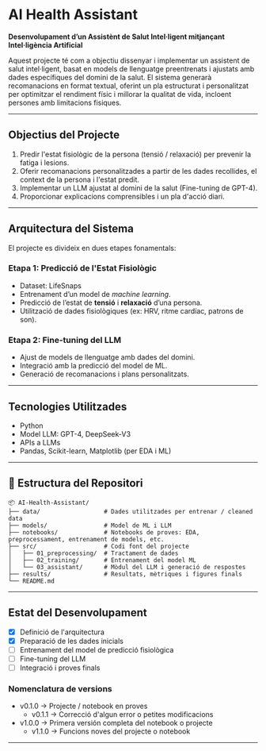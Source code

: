 # AI Health Assistant

**Desenvolupament d’un Assistènt de Salut Intel·ligent mitjançant Intel·ligència Artificial**

Aquest projecte té com a objectiu dissenyar i implementar un assistent de salut intel·ligent, basat en models de llenguatge preentrenats i ajustats amb dades específiques del domini de la salut. El sistema generarà recomanacions en format textual, oferint un pla estructurat i personalitzat per optimitzar el rendiment físic i millorar la qualitat de vida, incloent persones amb limitacions fisiques.

---

## Objectius del Projecte

1. Predir l'estat fisiològic de la persona (tensió / relaxació) per prevenir la fatiga i lesions.
2. Oferir recomanacions personalitzades a partir de les dades recollides, el context de la persona i l'estat predit.
3. Implementar un LLM ajustat al domini de la salut (Fine-tuning de GPT-4).
4. Proporcionar explicacions comprensibles i un pla d'acció diari.

---

## Arquitectura del Sistema

El projecte es divideix en dues etapes fonamentals:

### Etapa 1: Predicció de l'Estat Fisiològic

- Dataset: LifeSnaps
- Entrenament d’un model de *machine learning*.
- Predicció de l’estat de **tensió** i **relaxació** d’una persona.
- Utilització de dades fisiològiques (ex: HRV, ritme cardíac, patrons de son).

### Etapa 2: Fine-tuning del LLM

- Ajust de models de llenguatge amb dades del domini.
- Integració amb la predicció del model de ML.
- Generació de recomanacions i plans personalitzats.

---

## Tecnologies Utilitzades

- Python   
- Model LLM: GPT-4, DeepSeek-V3  
- APIs a LLMs 
- Pandas, Scikit-learn, Matplotlib (per EDA i ML)

---

## 📁 Estructura del Repositori

```
📦 AI-Health-Assistant/
├── data/                  # Dades utilitzades per entrenar / cleaned data
├── models/                # Model de ML i LLM
├── notebooks/             # Notebooks de proves: EDA, preprocessament, entrenament de models, etc.
├── src/                   # Codi font del projecte
│   ├── 01_preprocessing/  # Tractament de dades
│   ├── 02_training/       # Entrenament del model ML
│   └── 03_assistant/      # Mòdul del LLM i generació de respostes
├── results/               # Resultats, mètriques i figures finals
└── README.md              
```

---

## Estat del Desenvolupament

- [x] Definició de l'arquitectura
- [x] Preparació de les dades inicials
- [ ] Entrenament del model de predicció fisiològica
- [ ] Fine-tuning del LLM
- [ ] Integració i proves finals

### Nomenclatura de versions

- v0.1.0 → Projecte / notebook en proves
    - v0.1.1 → Correcció d'algun error o petites modificacions
- v1.0.0 → Primera versión completa del notebook o projecte
    - v1.1.0 → Funcions noves del projecte o notebook

---

